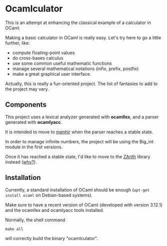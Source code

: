 Ocamlculator
============

This is an attempt at enhancing the classical example of a calculator in OCaml.

Making a basic calculator in OCaml is really easy. Let's try here to go a little further, like:

* compute floating-point values
* do cross-bases calculus
* use some common useful mathematic functions
* manage several mathematical notations (infix, prefix, postfix)
* make a great graphical user interface.

Actually, this is really a fun-oriented project. The list of fantasies to add to the project may vary.


Components
----------

This project uses a lexical analyzer generated with **ocamllex**, and a parser generated with **ocamlyacc**.

It is intended to move to [menhir](http://gallium.inria.fr/~fpottier/menhir/) when the parser reaches a stable state.

In order to manage infinite numbers, the project will be using the Big_int module in the first versions.

Once it has reached a stable state, I'd like to move to the [ZArith](http://forge.ocamlcore.org/projects/zarith/) library instead ([why?](http://stackoverflow.com/a/10515220/1987466)).


Installation
------------

Currently, a standard installation of OCaml should be enough (`apt-get install ocaml` on Debian-based systems).

Make sure to have a recent version of OCaml (developed with version 3.12.1) and the ocamllex and ocamlyacc tools installed.

Normally, the shell command

    make all

will correctly build the binary "ocamlculator".
